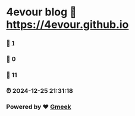 # 4evour blog :link: https://4evour.github.io 
### :page_facing_up: [1](https://4evour.github.io/tag.html) 
### :speech_balloon: 0 
### :hibiscus: 11 
### :alarm_clock: 2024-12-25 21:31:18 
### Powered by :heart: [Gmeek](https://github.com/Meekdai/Gmeek)
